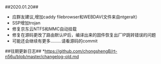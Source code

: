 ##2020.01.20##
* 应群友建议,增加caddy filebrowser和WEBDAV(文件来自ntgeralt）
* SSP增加trojan
* 修复京东云NTFS和MMC自动挂载
* 修复在源码更改了路由默认IP后，编译出来的固件恢复出厂IP跳转错误的问题
* 可能还会继续有更多.........请看源码的commit

##往期更新日志##
*https://github.com/chongshengB/rt-n56u/blob/master/changelog-old.md